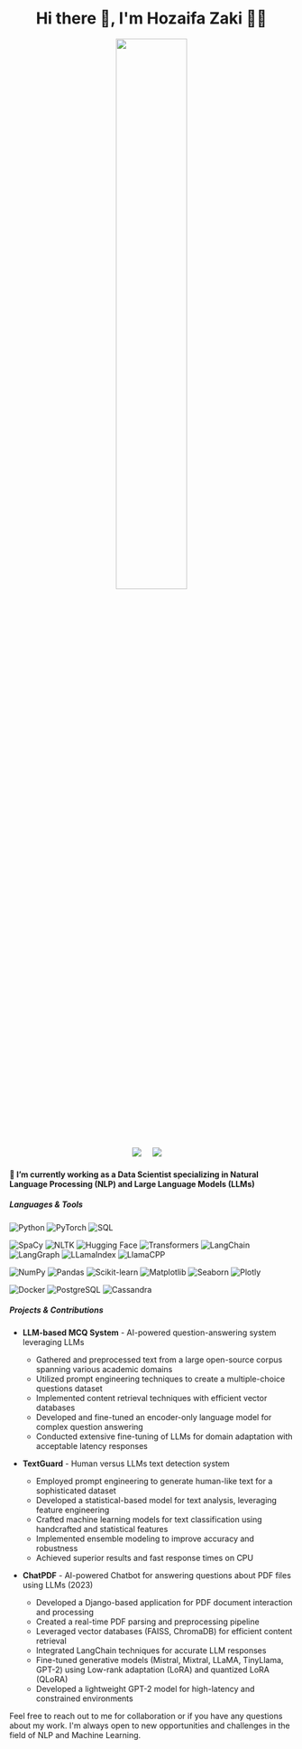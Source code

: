 <h1 align='center'> Hi there 👋, I'm Hozaifa Zaki 🧑‍💻 </h1>

<div id="header" align="center">
  <img width="50%" src="https://github-readme-stats.vercel.app/api?username=Hozaifazaki&show_icons=true&theme=radical">
</div>

<p align='center'>
  <a href="https://www.linkedin.com/in/hozaifa-zaki-20421b1b3/"><img src="https://img.shields.io/badge/linkedin-%230077B5.svg?&style=for-the-badge&logo=linkedin&logoColor=white" /></a>&nbsp;&nbsp;&nbsp;&nbsp;
  <a href="mailto:hozaifa.zaki.11@gmail.com?subject=Hello%20Hozaifa"><img src="https://img.shields.io/badge/gmail-%23D14836.svg?&style=for-the-badge&logo=gmail&logoColor=white" /></a>&nbsp;&nbsp;&nbsp;&nbsp;
</p>

<h4>🔭 I’m currently working as a Data Scientist specializing in Natural Language Processing (NLP) and Large Language Models (LLMs)</h4>

<h5>Languages & Tools</h5>

![Python](https://img.shields.io/badge/python-3670A0?style=for-the-badge&logo=python&logoColor=ffdd54)
![PyTorch](https://img.shields.io/badge/PyTorch-%23EE4C2C.svg?style=for-the-badge&logo=PyTorch&logoColor=white)
![SQL](https://img.shields.io/badge/sql-%23F7931E.svg?style=for-the-badge&logo=sql&logoColor=white)

![SpaCy](https://img.shields.io/badge/SpaCy-%23005CFF.svg?style=for-the-badge&logo=spacy&logoColor=white)
![NLTK](https://img.shields.io/badge/NLTK-%23009259.svg?style=for-the-badge&logo=nltk&logoColor=white)
![Hugging Face](https://img.shields.io/badge/Hugging%20Face-%23FFCA00.svg?style=for-the-badge&logo=huggingface&logoColor=black)
![Transformers](https://img.shields.io/badge/Transformers-%23FFCA00.svg?style=for-the-badge&logo=transformers&logoColor=black)
![LangChain](https://img.shields.io/badge/LangChain-%23003366.svg?style=for-the-badge&logo=langchain&logoColor=white)
![LangGraph](https://img.shields.io/badge/LangGraph-%23FF0000.svg?style=for-the-badge&logo=langgraph&logoColor=white)
![LLamaIndex](https://img.shields.io/badge/LLamaIndex-%23FF6F00.svg?style=for-the-badge&logo=llamaindex&logoColor=white)
![LlamaCPP](https://img.shields.io/badge/LlamaCPP-%2300FF00.svg?style=for-the-badge&logo=llamacpp&logoColor=black)

![NumPy](https://img.shields.io/badge/numpy-%23013243.svg?style=for-the-badge&logo=numpy&logoColor=white)
![Pandas](https://img.shields.io/badge/pandas-%23150458.svg?style=for-the-badge&logo=pandas&logoColor=white)
![Scikit-learn](https://img.shields.io/badge/scikit--learn-%23F7931E.svg?style=for-the-badge&logo=scikit-learn&logoColor=white)
![Matplotlib](https://img.shields.io/badge/matplotlib-%23F7931E.svg?style=for-the-badge&logo=matplotlib&logoColor=white)
![Seaborn](https://img.shields.io/badge/seaborn-%23F7931E.svg?style=for-the-badge&logo=seaborn&logoColor=white)
![Plotly](https://img.shields.io/badge/plotly-%23F7931E.svg?style=for-the-badge&logo=plotly&logoColor=white)

![Docker](https://img.shields.io/badge/Docker-%230db7ed.svg?style=for-the-badge&logo=docker&logoColor=white)
![PostgreSQL](https://img.shields.io/badge/PostgreSQL-%23336791.svg?style=for-the-badge&logo=postgresql&logoColor=white)
![Cassandra](https://img.shields.io/badge/Cassandra-%231287B1.svg?style=for-the-badge&logo=apache-cassandra&logoColor=white)

<h5>Projects & Contributions</h5>

- **LLM-based MCQ System** - AI-powered question-answering system leveraging LLMs
  - Gathered and preprocessed text from a large open-source corpus spanning various academic domains
  - Utilized prompt engineering techniques to create a multiple-choice questions dataset
  - Implemented content retrieval techniques with efficient vector databases
  - Developed and fine-tuned an encoder-only language model for complex question answering
  - Conducted extensive fine-tuning of LLMs for domain adaptation with acceptable latency responses

- **TextGuard** - Human versus LLMs text detection system
  - Employed prompt engineering to generate human-like text for a sophisticated dataset
  - Developed a statistical-based model for text analysis, leveraging feature engineering
  - Crafted machine learning models for text classification using handcrafted and statistical features
  - Implemented ensemble modeling to improve accuracy and robustness
  - Achieved superior results and fast response times on CPU

- **ChatPDF** - AI-powered Chatbot for answering questions about PDF files using LLMs (2023)
  - Developed a Django-based application for PDF document interaction and processing
  - Created a real-time PDF parsing and preprocessing pipeline
  - Leveraged vector databases (FAISS, ChromaDB) for efficient content retrieval
  - Integrated LangChain techniques for accurate LLM responses
  - Fine-tuned generative models (Mistral, Mixtral, LLaMA, TinyLlama, GPT-2) using Low-rank adaptation (LoRA) and quantized LoRA (QLoRA)
  - Developed a lightweight GPT-2 model for high-latency and constrained environments

Feel free to reach out to me for collaboration or if you have any questions about my work. I'm always open to new opportunities and challenges in the field of NLP and Machine Learning.

<!--
**Hozaifazaki/Hozaifazaki** is a ✨ _special_ ✨ repository because its `README.md` (this file) appears on your GitHub profile.

Here are some ideas to get you started:

- 🔭 I’m currently working on ...
- 🌱 I’m currently learning ...
- 👯 I’m looking to collaborate
